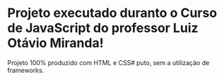 ﻿# Projeto executado duranto o Curso de JavaScript do professor Luiz Otávio Miranda!

Projeto 100% produzido com HTML e CSS# puto, sem a utilização de frameworks.